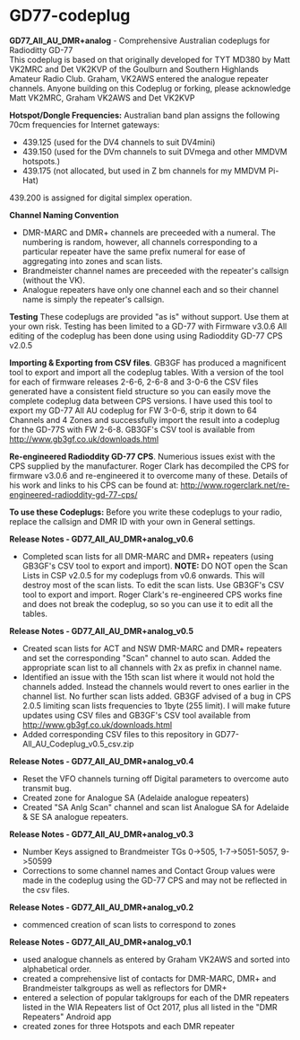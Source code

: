 # GD77-codeplug

<b>GD77_All_AU_DMR+analog</b> - Comprehensive Australian codeplugs for Radioditty GD-77 </br>
This codeplug is based on that originally developed for TYT MD380 by Matt VK2MRC and Det VK2KVP of the Goulburn and Southern Highlands Amateur Radio Club. Graham, VK2AWS entered the analogue repeater channels. Anyone building on this Codeplug or forking, please acknowledge Matt VK2MRC, Graham VK2AWS and Det VK2KVP

<b>Hotspot/Dongle Frequencies:</b> Australian band plan assigns the following 70cm frequencies for Internet gateways:
- 439.125 (used for the DV4 channels to suit DV4mini)
- 439.150 (used for the DVm channels to suit DVmega and other MMDVM hotspots.)
- 439.175 (not allocated, but used in Z bm channels for my MMDVM Pi-Hat)

439.200 is assigned for digital simplex operation.

<b>Channel Naming Convention</b> 
- DMR-MARC and DMR+ channels are preceeded with a numeral. The numbering is random, however, all channels corresponding to a particular repeater have the same prefix numeral for ease of aggregating into zones and scan lists. 
- Brandmeister channel names are preceeded with the repeater's callsign (without the VK).
- Analogue repeaters have only one channel each and so their channel name is simply the repeater's callsign.

<b>Testing</b> These codeplugs are provided "as is" without support. Use them at your own risk. Testing has been limited to a GD-77 with Firmware v3.0.6 All editing of the codeplug has been done using using Radioddity GD-77 CPS v2.0.5

<b>Importing & Exporting from CSV files</b>. GB3GF has produced a magnificent tool to export and import all the codeplug tables. With a version of the tool for each of firmware releases 2-6-6, 2-6-8 and 3-0-6 the CSV files generated have a consistent field structure so you can easily move the complete codeplug data between CPS versions. I have used this tool to export my GD-77 All AU codeplug for FW 3-0-6, strip it down to 64 Channels and 4 Zones and successfully import the result into a codeplug for the GD-77S with FW 2-6-8. GB3GF's CSV tool is available from http://www.gb3gf.co.uk/downloads.html

<b>Re-engineered Radioddity GD-77 CPS</b>. Numerious issues exist with the CPS supplied by the manufacturer. Roger Clark has decompiled the CPS for firmware v3.0.6 and re-engineered it to overcome many of these. Details of his work and links to his CPS can be found at: http://www.rogerclark.net/re-engineered-radioddity-gd-77-cps/

<b>To use these Codeplugs:</b> Before you write these codeplugs to your radio, replace the callsign and DMR ID with your own in General settings.

<b>Release Notes - GD77_All_AU_DMR+analog_v0.6</b>
- Completed scan lists for all DMR-MARC and DMR+ repeaters (using GB3GF's CSV tool to export and import). <b>NOTE:</b> DO NOT open the Scan Lists in CSP v2.0.5 for my codeplugs from v0.6 onwards. This will destroy most of the scan lists. To edit the scan lists. Use GB3GF's CSV tool to export and import. Roger Clark's re-engineered CPS works fine and does not break the codeplug, so so you can use it to edit all the tables. 

<b>Release Notes - GD77_All_AU_DMR+analog_v0.5</b>
- Created scan lists for ACT and NSW DMR-MARC and DMR+ repeaters and set the corresponding "Scan" channel to auto scan. Added the appropriate scan list to all channels with 2x as prefix in channel name.
- Identified an issue with the 15th scan list where it would not hold the channels added. Instead the channels would revert to ones earlier in the channel list. No further scan lists added. GB3GF advised of a bug in CPS 2.0.5 limiting scan lists frequencies to 1byte (255 limit). I will make future updates using CSV files and GB3GF's CSV tool available from http://www.gb3gf.co.uk/downloads.html
- Added corresponding CSV files to this repository in GD77-All_AU_Codeplug_v0.5_csv.zip

<b>Release Notes - GD77_All_AU_DMR+analog_v0.4</b>
- Reset the VFO channels turning off Digital parameters to overcome auto transmit bug.
- Created zone for Analogue SA (Adelaide analogue repeaters)
- Created "SA Anlg Scan" channel and scan list Analogue SA for Adelaide & SE SA analogue repeaters.

<b>Release Notes - GD77_All_AU_DMR+analog_v0.3</b> 
- Number Keys assigned to Brandmeister TGs 0->505, 1-7->5051-5057, 9->50599
- Corrections to some channel names and Contact Group values were made in the codeplug using the GD-77 CPS and may not be reflected in the csv files.

<b>Release Notes - GD77_All_AU_DMR+analog_v0.2</b> 
- commenced creation of scan lists to correspond to zones

<b>Release Notes - GD77_All_AU_DMR+analog_v0.1</b> 
- used analogue channels as entered by Graham VK2AWS and sorted into alphabetical order.
- created a comprehensive list of contacts for DMR-MARC, DMR+ and Brandmeister talkgroups as well as reflectors for DMR+
- entered a selection of popular taklgroups for each of the DMR repeaters listed in the WIA Repeaters list of Oct 2017, plus all listed in the "DMR Repeaters" Android app 
- created zones for three Hotspots and each DMR repeater




